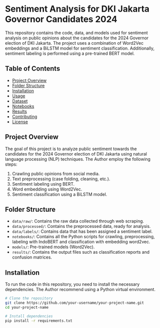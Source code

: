 # Sentiment Analysis for DKI Jakarta Governor Candidates 2024

This repository contains the code, data, and models used for sentiment analysis on public opinions about the candidates for the 2024 Governor election of DKI Jakarta. The project uses a combination of Word2Vec embeddings and a BiLSTM model for sentiment classification. Additionally, sentiment labeling is performed using a pre-trained BERT model.

## Table of Contents
- [Project Overview](#project-overview)
- [Folder Structure](#folder-structure)
- [Installation](#installation)
- [Usage](#usage)
- [Dataset](#dataset)
- [Notebooks](#notebooks)
- [Results](#results)
- [Contributing](#contributing)
- [License](#license)

## Project Overview
The goal of this project is to analyze public sentiment towards the candidates for the 2024 Governor election of DKI Jakarta using natural language processing (NLP) techniques. The Author employ the following steps:
1. Crawling public opinions from social media.
2. Text preprocessing (case folding, cleaning, etc.).
3. Sentiment labeling using BERT.
4. Word embedding using Word2Vec.
5. Sentiment classification using a BiLSTM model.

## Folder Structure
- `data/raw/`: Contains the raw data collected through web scraping.
- `data/processed/`: Contains the preprocessed data, ready for analysis.
- `data/labels/`: Contains data that has been assigned a sentiment label.
- `notebooks/`: Contains all the Python scripts for crawling, preprocessing, labeling with IndoBERT and classification with embedding word2vec.
- `models/`: Pre-trained models (Word2Vec).
- `results/`: Contains the output files such as classification reports and confusion matrices.

## Installation
To run the code in this repository, you need to install the necessary dependencies. The Author recommend using a Python virtual environment.

```bash
# Clone the repository
git clone https://github.com/your-username/your-project-name.git
cd your-project-name

# Install dependencies
pip install -r requirements.txt